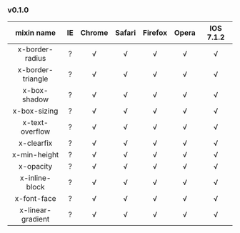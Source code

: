 ### v0.1.0

| mixin name | IE | Chrome | Safari | Firefox | Opera | IOS 7.1.2
|:----:|:----:|:----:|:----:|:----:|:----:|:----:|
|x-border-radius | ? | √ | √ | √ | √ | √ |
|x-border-triangle | ? | √ | √ | √ | √ | √ |
|x-box-shadow | ? | √ | √ | √ | √ | √ |
|x-box-sizing | ? | √ | √ | √ | √ | √ |
|x-text-overflow | ? | √ | √ | √ | √ | √ |
|x-clearfix | ? | √ | √ | √ | √ | √ |
|x-min-height | ? | √ | √ | √ | √ | √ |
|x-opacity | ? | √ | √ | √ | √ | √ |
|x-inline-block | ? | √ | √ | √ | √ | √ |
|x-font-face | ? | √ | √ | √ | √ | √ |
|x-linear-gradient | ? | √ | √ | √ | √ | √ |

